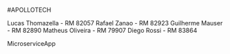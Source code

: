 #APOLLOTECH

Lucas Thomazella - RM 82057
Rafael Zanao - RM 82923
Guilherme Mauser - RM 82890
Matheus Oliveira - RM 79907
Diego Rossi - RM 83864

MicroserviceApp
